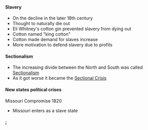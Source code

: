 #### Slavery
- On the decline in the later 18th century
- Thought to naturally die out
- Eli Whitney's cotton gin prevented slavery from dying out
- Cotton named "king cotton"
- Cotton made demand for slaves increase
- More motivation to defend slavery due to profits

#### Sectionalism
- The increasing divide between the North and South was called <u>Sectionalism</u>
- As it got worse it became the <u>Sectional Crisis</u>

#### New states political crises
Missouri Compromise 1820
- Missouri enters as a slave state

#### ;
